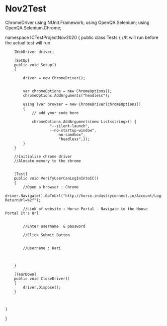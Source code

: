 # Nov2Test
ChromeDriver
using NUnit.Framework;
using OpenQA.Selenium;
using OpenQA.Selenium.Chrome;

namespace ICTestProjectNov2020
{
    public class Tests
    {
        //It will run before the actual test will run.

        IWebDriver driver;

        [SetUp]
        public void Setup()
        {

            driver = new ChromeDriver();


            var chromeOptions = new ChromeOptions();
            chromeOptions.AddArguments("headless");

            using (var browser = new ChromeDriver(chromeOptions))
            {
                // add your code here

                chromeOptions.AddArguments(new List<string>() {
                        "--silent-launch",
                        --no-startup-window",
                            no-sandbox",
                            "headless",});
            }
        }

        //initialize chrome driver
        //Alocate memory to the chrome


        [Test]
        public void VerifyUserCanLogInIntoIC()
        {
            //Open a browser : Chrome
            driver.Navigate().GoToUrl("http://horse.industryconnect.io/Account/Login?ReturnUrl=%2f");

            //Link of website : Horse Portal - Navigate to the House Portal It's Url


            //Enter username  & password

            //Click Submit Button


            //Username : Hari



        }

        [TearDown]
        public void CloseDriver()
        {
            driver.Dispose();
        }


       
    }
}
